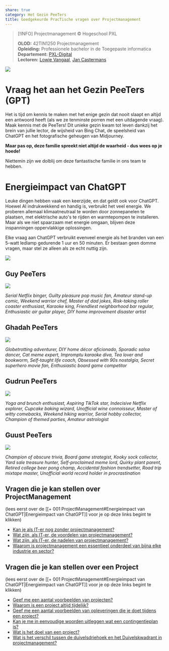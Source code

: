```yaml
---  
share: true  
category: Het Gezin PeeTers  
title: Goedgekeurde PracTische vragen over Projectmanagement  
---  
```

> [!INFO] Projectmanagement © Hogeschool PXL  
>   
> **OLOD:** 42TIN1250 Projectmanagement  
> **Opleiding:** Professionele bachelor in de Toegepaste informatica  
> **Departement:** [PXL-Digital](https://www.pxl.be/digital)   
> **Lectoren:** [Lowie Vangaal](https://www.linkedin.com/in/lowievangaal/), [Jan Castermans](https://www.linkedin.com/in/jancastermans/)  
  
![](https://i.imgur.com/j1ZCLjO.png)  
# Vraag het aan het Gezin PeeTers (GPT)  
  
Het is tijd om kennis te maken met het enige gezin dat nooit slaapt en altijd een antwoord heeft (als we ze tenminste porren met een uitdagende vraag). Maak kennis met de PeeTers! Dit unieke gezin kwam tot leven dankzij het brein van jullie lector, de wijsheid van Bing Chat, de speelsheid van ChatGPT en het fotografische geheugen van Midjourney.   
  
**Maar pas op, deze familie spreekt niet altijd de waarheid - dus wees op je hoede!**   
  
Niettemin zijn we dolblij om deze fantastische familie in ons team te hebben.  
  
# Energieimpact van ChatGPT  
  
Leuke dingen hebben vaak een keerzijde, en dat geldt ook voor ChatGPT. Hoewel AI indrukwekkend en handig is, verbruikt het veel energie. We proberen allemaal klimaatneutraal te worden door zonnepanelen te plaatsen, met elektrische auto's te rijden en warmtepompen te installeren. Maar als we niet spaarzaam met energie omgaan, blijven deze inspanningen oppervlakkige oplossingen.  
  
Elke vraag aan ChatGPT verbruikt evenveel energie als het branden van een 5-watt ledlamp gedurende 1 uur en 50 minuten. Er bestaan geen domme vragen, maar stel ze alleen als ze echt nuttig zijn.  
  
![](https://i.imgur.com/X74hsMz.png)  
  
## Guy PeeTers  
  
![](https://i.imgur.com/WpcbdOP.jpg)  
	  
*Serial Netflix binger, Guilty pleasure pop music fan, Amateur stand-up comic, Weekend warrior chef, Master of dad jokes, Risk-taking roller coaster enthusiast, Karaoke king, Friendliest neighborhood bar regular, Enthusiastic air guitar player, DIY home improvement disaster artist*  
  
## Ghadah PeeTers  
  
![](https://i.imgur.com/fECh8oa.jpg)  
  
*Globetrotting adventurer, DIY home décor aficionado, Sporadic salsa dancer, Cat meme expert, Impromptu karaoke diva, Tea lover and bookworm, Self-taught life coach, Obsessed with 90s nostalgia, Secret superhero movie fan, Enthusiastic board game competitor*  
  
## Gudrun PeeTers  
  
![](https://i.imgur.com/q5kOaEI.jpg)  
  
*Yoga and brunch enthusiast, Aspiring TikTok star, Indecisive Netflix explorer, Cupcake baking wizard, Unofficial wine connoisseur, Master of witty comebacks, Weekend hiking warrior, Serial hobby collector, Champion of themed parties, Amateur astrologist*  
  
## Guust PeeTers  
  
![](https://i.imgur.com/WLxt6mg.jpg)  
  
*Champion of obscure trivia, Board game strategist, Kooky sock collector, Yard sale treasure hunter, Self-proclaimed meme lord, Quirky plant parent, Retired college beer pong champ, Accidental fashion trendsetter, Road trip mixtape master, Unofficial world record holder in procrastination*  
  
  
## Vragen die je kan stellen over ProjectManagement  
  
(lees eerst over de [[+ 001 ProjectManagement#Energieimpact van ChatGPT|Energieimpact van ChatGPT]] voor je op deze links begint te klikken)  
  
- [Kan je als IT-er nog zonder projectmanagement?](https://chat.openai.com/?q=Kan%20je%20als%20IT-er%20nog%20zonder%20projectmanagement%3F)   
- [Wat zijn, als IT-er, de voordelen van projectmanagement?](https://chat.openai.com/?q=Wat%20zijn%2C%20als%20IT-er%2C%20de%20voordelen%20van%20projectmanagement%3F)  
- [Wat zijn, als IT-er, de nadelen van projectmanagement?](https://chat.openai.com/?q=Wat%20zijn%2C%20als%20IT-er%2C%20de%20nadelen%20van%20projectmanagement%3F)  
- [Waarom is projectmanagement een essentieel onderdeel van bijna elke industrie en sector?](https://chat.openai.com/?q=Waarom%20is%20projectmanagement%20een%20essentieel%20onderdeel%20van%20bijna%20elke%20industrie%20en%20sector%3F)  
  
## Vragen die je kan stellen over een Project  
  
(lees eerst over de [[+ 001 ProjectManagement#Energieimpact van ChatGPT|Energieimpact van ChatGPT]] voor je op deze links begint te klikken)  
  
- [Geef me een aantal voorbeelden van projecten?](https://chat.openai.com/?q=Geef%20me%20een%20aantal%20voorbeelden%20van%20projecten%3F)  
- [Waarom is een project altijd tijdelijk?](https://chat.openai.com/?q=Waarom%20is%20een%20project%20altijd%20tijdelijk%3F)  
- [Geef me een aantal voorbeelden van opleveringen die je doet tijdens een project?](https://chat.openai.com/?q=Geef%20me%20een%20aantal%20voorbeelden%20van%20opleveringen%20die%20je%20doet%20tijdens%20een%20project%3F)  
- [Kan je me in eenvoudige woorden uitleggen wat een contingentieplan is?](https://chat.openai.com/?q=Kan%20je%20me%20in%20eenvoudige%20woorden%20uitleggen%20wat%20een%20contingentieplan%20is%3F)  
- [Wat is het doel van een project?](https://chat.openai.com/?q=Wat%20is%20het%20doel%20van%20een%20project%3F)  
- [Wat is het verschil tussen de duivelsdriehoek en het Duivelskwadrant in projectmanagement?](https://chat.openai.com/?q=Wat%20is%20het%20verschil%20tussen%20de%20duivelsdriehoek%20en%20het%20Duivelskwadrant%20in%20projectmanagement%3F)  
